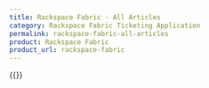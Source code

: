 ```yaml
---
title: Rackspace Fabric - All Articles
category: Rackspace Fabric Ticketing Application
permalink: rackspace-fabric-all-articles
product: Rackspace Fabric
product_url: rackspace-fabric
---
```



{{<list product_url="rackspace-fabric">}}
